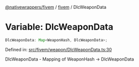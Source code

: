 [@nativewrappers/fivem](../../README.md) / [fivem](../README.md) / DlcWeaponData

# Variable: DlcWeaponData

```ts
DlcWeaponData: Map<WeaponHash, DlcWeaponData>;
```

Defined in: [src/fivem/weapon/DlcWeaponData.ts:30](https://github.com/nativewrappers/nativewrappers/blob/c60977197fc03a84e577475a74a7b129c71770ca/src/fivem/weapon/DlcWeaponData.ts#L30)

DlcWeaponData - Mapping of WeaponHash -> DlcWeaponData
